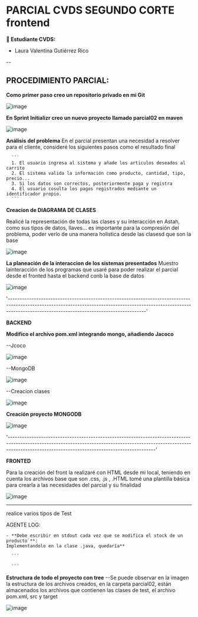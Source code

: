 # PARCIAL CVDS SEGUNDO CORTE frontend

**👥 Estudiante CVDS:**
- Laura Valentina Gutiérrez Rico

--

## PROCEDIMIENTO PARCIAL:

**Como primer paso creo un repositorio privado en mi Git**

![image](https://github.com/user-attachments/assets/560c30af-93dc-4e3b-9d5b-3bc579ce8371)

**En Sprint Initializr creo un nuevo proyecto llamado parcial02 en maven**

![image](https://github.com/user-attachments/assets/13fa2a02-e758-402d-8d74-8bfe93b88b92)


**Análisis del problema**
  En el parcial presentan una necesidad a resolver para el cliente, consideré los siguientes pasos como el resultado final

      ```
      1. El usuario ingresa al sistema y añade los articulos deseados al carrito
      2. El sistema valida la información como producto, cantidad, tipo, precio...
      3. Si los datos son correctos, posteriormente paga y registra
      4. El usuario cosulta los pagos registrados mediante un identificador propio. 
      ```

    
**Creacion de DIAGRAMA DE CLASES**

Realicé la representación de todas las clases y su interacción en Astah, como sus tipos de datos, llaves... es importante para la compresión del problema, poder verlo de una manera holistica desde las clasesd que son la base

![image](https://github.com/user-attachments/assets/3761c907-2a24-4273-995e-a5a4b8384302)



**La planeación de la interaccion de los sistemas presentados**
Muestro lainteracción de los programas que usaré para poder realizar el parcial desde el fronted hasta el backend conb la base de datos

![image](https://github.com/user-attachments/assets/e5502bb2-5cc1-4a00-963d-17e05551eaf7)









'----------------------------------------------------------------------------------------------------------------------------------------------------------------------------------------------------------------------'



**BACKEND**


**Modifico el archivo pom.xml integrando mongo, añadiendo Jacoco**

  --Jcoco


![image](https://github.com/user-attachments/assets/0978c850-a5c5-427e-8c48-ea53beb4fc76)


  --MongoDB

  
![image](https://github.com/user-attachments/assets/b8e5092e-53ac-411d-8aae-c1cd5c08ef28)



  --Creacion clases



![image](https://github.com/user-attachments/assets/590ffeaa-f493-456b-bd0e-752aecd87ca0)








**Creación proyecto MONGODB**

![image](https://github.com/user-attachments/assets/2512f93e-e504-43fd-a78a-cc8598931819)




'--------------------------------------------------------------------------------------------------------------------------------------------------------------------------------------------------------------------------'


**FRONTED**

Para la creación del front la realizaré con HTML desde mi local, teniendo en cuenta los archivos base que son .css, .js , .HTML tomé una plantilla básica para crearla a las necesidades del parcial y su finalidad


![image](https://github.com/user-attachments/assets/9e08e7e3-8fdf-4836-a721-b26de769b553)







**  **

   realice varios tipos de Test
  
  
  
  
  AGENTE LOG:
  
    - **Debe escribir en stdout cada vez que se modifica el stock de un producto`**:
    Implementandolo en la clase .java, quedaría**

      ```
      
      ```



**Estructura de todo el proyecto con tree**
--Se puede observar en la imagen la estructura de los archivos creados, en la carpeta parcial02, están almacenados los archivos que contienen las clases de test, el archivo pom.xml, src y target

![image](https://github.com/user-attachments/assets/bab77537-c998-4efa-abd5-5461c68af5f3)


